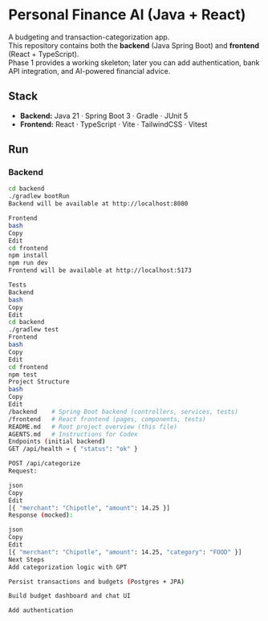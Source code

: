 # Personal Finance AI (Java + React)

A budgeting and transaction-categorization app.  
This repository contains both the **backend** (Java Spring Boot) and **frontend** (React + TypeScript).  
Phase 1 provides a working skeleton; later you can add authentication, bank API integration, and AI-powered financial advice.

## Stack
- **Backend:** Java 21 · Spring Boot 3 · Gradle · JUnit 5
- **Frontend:** React · TypeScript · Vite · TailwindCSS · Vitest

## Run
### Backend
```bash
cd backend
./gradlew bootRun
Backend will be available at http://localhost:8080

Frontend
bash
Copy
Edit
cd frontend
npm install
npm run dev
Frontend will be available at http://localhost:5173

Tests
Backend
bash
Copy
Edit
cd backend
./gradlew test
Frontend
bash
Copy
Edit
cd frontend
npm test
Project Structure
bash
Copy
Edit
/backend    # Spring Boot backend (controllers, services, tests)
/frontend   # React frontend (pages, components, tests)
README.md   # Root project overview (this file)
AGENTS.md   # Instructions for Codex
Endpoints (initial backend)
GET /api/health → { "status": "ok" }

POST /api/categorize
Request:

json
Copy
Edit
[{ "merchant": "Chipotle", "amount": 14.25 }]
Response (mocked):

json
Copy
Edit
[{ "merchant": "Chipotle", "amount": 14.25, "category": "FOOD" }]
Next Steps
Add categorization logic with GPT

Persist transactions and budgets (Postgres + JPA)

Build budget dashboard and chat UI

Add authentication
